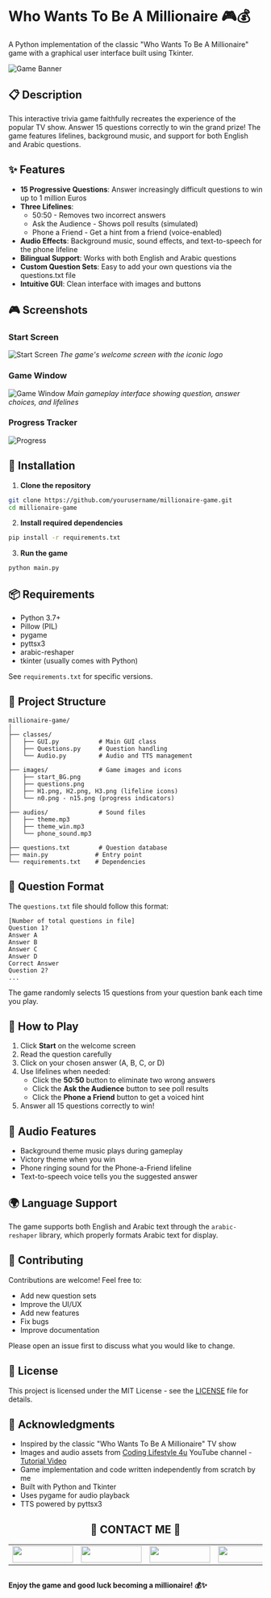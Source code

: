 # Who Wants To Be A Millionaire 🎮💰

A Python implementation of the classic "Who Wants To Be A Millionaire" game with a graphical user interface built using Tkinter.

![Game Banner](images/start_BG.png)

## 📋 Description

This interactive trivia game faithfully recreates the experience of the popular TV show. Answer 15 questions correctly to win the grand prize! The game features lifelines, background music, and support for both English and Arabic questions.

## ✨ Features

- **15 Progressive Questions**: Answer increasingly difficult questions to win up to 1 million Euros
- **Three Lifelines**:
  - 50:50 - Removes two incorrect answers
  - Ask the Audience - Shows poll results (simulated)
  - Phone a Friend - Get a hint from a friend (voice-enabled)
- **Audio Effects**: Background music, sound effects, and text-to-speech for the phone lifeline
- **Bilingual Support**: Works with both English and Arabic questions
- **Custom Question Sets**: Easy to add your own questions via the questions.txt file
- **Intuitive GUI**: Clean interface with images and buttons

## 🎮 Screenshots

### Start Screen
![Start Screen](images/start_screen.png)
*The game's welcome screen with the iconic logo*

### Game Window
![Game Window](images/game_window.png)
*Main gameplay interface showing question, answer choices, and lifelines*

### Progress Tracker
![Progress](images/n1.png)

## 🚀 Installation

1. **Clone the repository**
```bash
git clone https://github.com/yourusername/millionaire-game.git
cd millionaire-game
```

2. **Install required dependencies**
```bash
pip install -r requirements.txt
```

3. **Run the game**
```bash
python main.py
```

## 📦 Requirements

- Python 3.7+
- Pillow (PIL)
- pygame
- pyttsx3
- arabic-reshaper
- tkinter (usually comes with Python)

See `requirements.txt` for specific versions.

## 📁 Project Structure

```
millionaire-game/
│
├── classes/
│   ├── GUI.py           # Main GUI class
│   ├── Questions.py     # Question handling
│   └── Audio.py         # Audio and TTS management
│
├── images/              # Game images and icons
│   ├── start_BG.png
│   ├── questions.png
│   ├── H1.png, H2.png, H3.png (lifeline icons)
│   └── n0.png - n15.png (progress indicators)
│
├── audios/              # Sound files
│   ├── theme.mp3
│   ├── theme_win.mp3
│   └── phone_sound.mp3
│
├── questions.txt        # Question database
├── main.py             # Entry point
└── requirements.txt    # Dependencies
```

## 📝 Question Format

The `questions.txt` file should follow this format:

```
[Number of total questions in file]
Question 1?
Answer A
Answer B
Answer C
Answer D
Correct Answer
Question 2?
...
```

The game randomly selects 15 questions from your question bank each time you play.

## 🎯 How to Play

1. Click **Start** on the welcome screen
2. Read the question carefully
3. Click on your chosen answer (A, B, C, or D)
4. Use lifelines when needed:
   - Click the **50:50** button to eliminate two wrong answers
   - Click the **Ask the Audience** button to see poll results
   - Click the **Phone a Friend** button to get a voiced hint
5. Answer all 15 questions correctly to win!

## 🎵 Audio Features

- Background theme music plays during gameplay
- Victory theme when you win
- Phone ringing sound for the Phone-a-Friend lifeline
- Text-to-speech voice tells you the suggested answer

## 🌍 Language Support

The game supports both English and Arabic text through the `arabic-reshaper` library, which properly formats Arabic text for display.

## 🤝 Contributing

Contributions are welcome! Feel free to:

- Add new question sets
- Improve the UI/UX
- Add new features
- Fix bugs
- Improve documentation

Please open an issue first to discuss what you would like to change.

## 📄 License

This project is licensed under the MIT License - see the [LICENSE](LICENSE) file for details.

## 🙏 Acknowledgments

- Inspired by the classic "Who Wants To Be A Millionaire" TV show
- Images and audio assets from [Coding Lifestyle 4u](https://www.youtube.com/@codinglifestyle4u) YouTube channel - [Tutorial Video](https://www.youtube.com/watch?v=uj_52lCH4I8)
- Game implementation and code written independently from scratch by me
- Built with Python and Tkinter
- Uses pygame for audio playback
- TTS powered by pyttsx3

##
<!-- CONTACT -->
<div id="toc" align="center">
  <ul style="list-style: none">
    <summary>
      <h2 align="center">
        🚀
        CONTACT ME
        🚀
      </h2>
    </summary>
  </ul>
</div>
<table align="center" style="width: 100%; max-width: 600px;">
<tr>
  <td style="width: 20%; text-align: center;">
    <a href="https://www.linkedin.com/in/amr-ashraf-86457134a/" target="_blank">
      <img src="https://img.shields.io/badge/LinkedIn-0077B5?style=for-the-badge&logo=linkedin&logoColor=white" style="height: 33px; width: 120px;"/>
    </a>
  </td>
  <td style="width: 20%; text-align: center;">
    <a href="https://github.com/TendoPain18" target="_blank">
      <img src="https://img.shields.io/badge/GitHub-100000?style=for-the-badge&logo=github&logoColor=white" style="height: 33px; width: 120px;"/>
    </a>
  </td>
  <td style="width: 20%; text-align: center;">
    <a href="mailto:amrgadalla01@gmail.com">
      <img src="https://img.shields.io/badge/Gmail-D14836?style=for-the-badge&logo=gmail&logoColor=white" style="height: 33px; width: 120px;"/>
    </a>
  </td>
  <td style="width: 20%; text-align: center;">
    <a href="https://www.facebook.com/amr.ashraf.7311/" target="_blank">
      <img src="https://img.shields.io/badge/Facebook-1877F2?style=for-the-badge&logo=facebook&logoColor=white" style="height: 33px; width: 120px;"/>
    </a>
  </td>
  <td style="width: 20%; text-align: center;">
    <a href="https://wa.me/201019702121" target="_blank">
      <img src="https://img.shields.io/badge/WhatsApp-25D366?style=for-the-badge&logo=whatsapp&logoColor=white" style="height: 33px; width: 120px;"/>
    </a>
  </td>
</tr>
</table>
<!-- END CONTACT -->

##

**Enjoy the game and good luck becoming a millionaire! 💰✨**
